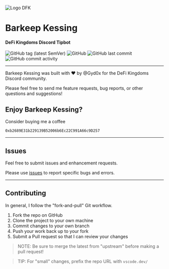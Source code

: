 ![Logo DFK](https://storageapi.fleek.co/ed2319ff-1320-4572-a9c4-278c4d80b634-bucket/logo_dfk_full.png)

# Barkeep Kessing
#### DeFi Kingdoms Discord Tipbot

![GitHub tag (latest SemVer)](https://img.shields.io/github/v/tag/makkinga/dfk-tipbot?label=version&style=flat-square)
![GitHub](https://img.shields.io/github/license/makkinga/dfk-tipbot?style=flat-square)
![GitHub last commit](https://img.shields.io/github/last-commit/makkinga/dfk-tipbot?style=flat-square)
![GitHub commit activity](https://img.shields.io/github/commit-activity/m/makkinga/dfk-tipbot?style=flat-square)

---

Barkeep Kessing was built with :heart: by @Gyd0x for the DeFi Kingdoms Discord community. 

Please feel free to send me feature requests, bug reports, or other questions and suggestions!

## Enjoy Barkeep Kessing?
Consider buying me a coffee

```
0xb2689E31b229139B52006b6Ec22C991A66c9D257
```

---

## Issues
Feel free to submit issues and enhancement requests.

Please use [issues](https://github.com/makkinga/dfk-tipbot/issues) to report specific bugs and errors.

---

## Contributing
In general, I follow the "fork-and-pull" Git workflow.

1. Fork the repo on GitHub
2. Clone the project to your own machine
3. Commit changes to your own branch
4. Push your work back up to your fork
5. Submit a Pull request so that I can review your changes

> NOTE: Be sure to merge the latest from "upstream" before making a pull request!

> TIP: For "small" changes, prefix the repo URL with `vscode.dev/`